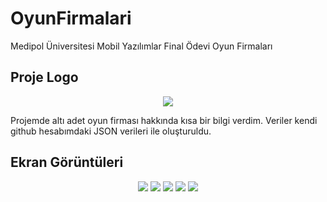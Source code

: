 # OyunFirmalari
Medipol Üniversitesi Mobil Yazılımlar Final Ödevi Oyun Firmaları

## Proje Logo
<p align="center">
<img src="https://raw.githubusercontent.com/oguzgunaydin/OyunFirmalari/main/Logo/OyunFirmalari%20Logo.jpg"/>
</p>
Projemde altı adet oyun firması hakkında kısa bir bilgi verdim.
Veriler kendi github hesabımdaki JSON verileri ile oluşturuldu.

## Ekran Görüntüleri
<p align="center">
<img src="https://raw.githubusercontent.com/oguzgunaydin/OyunFirmalari/main/Screens/SplashEkrani.jpg"/>
<img src="https://raw.githubusercontent.com/oguzgunaydin/OyunFirmalari/main/Screens/ListeEkrani.jpg"/>
<img src="https://raw.githubusercontent.com/oguzgunaydin/OyunFirmalari/main/Screens/DetayEkrani.jpg"/>
<img src="https://raw.githubusercontent.com/oguzgunaydin/OyunFirmalari/main/Screens/BaglantiKontrolEkrani.jpg"/>
<img src="https://raw.githubusercontent.com/oguzgunaydin/OyunFirmalari/main/Screens/CikisEkrani.jpg"/>
</p>
